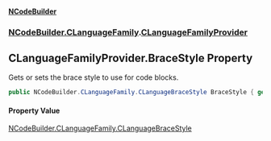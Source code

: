 #### [NCodeBuilder](./index.md 'index')
### [NCodeBuilder.CLanguageFamily](./NCodeBuilder-CLanguageFamily.md 'NCodeBuilder.CLanguageFamily').[CLanguageFamilyProvider](./NCodeBuilder-CLanguageFamily-CLanguageFamilyProvider.md 'NCodeBuilder.CLanguageFamily.CLanguageFamilyProvider')
## CLanguageFamilyProvider.BraceStyle Property
Gets or sets the brace style to use for code blocks.  
```csharp
public NCodeBuilder.CLanguageFamily.CLanguageBraceStyle BraceStyle { get; set; }
```
#### Property Value
[NCodeBuilder.CLanguageFamily.CLanguageBraceStyle](https://docs.microsoft.com/en-us/dotnet/api/NCodeBuilder.CLanguageFamily.CLanguageBraceStyle 'NCodeBuilder.CLanguageFamily.CLanguageBraceStyle')  
